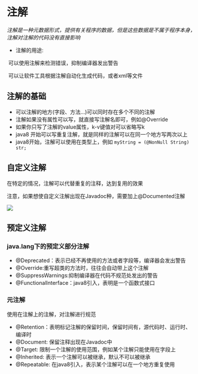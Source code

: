 # 注解

*注解是一种元数据形式，提供有关程序的数据，但是这些数据是不属于程序本身，注解对注解的代码没有直接影响*

- 注解的用途:

​		可以使用注解来检测错误，抑制编译器发出警告

​		可以让软件工具根据注解自动化生成代码，或者xml等文件

## 注解的基础

- 可以注解的地方(字段、方法...)可以同时存在多个不同的注解
- 注解如果没有属性可以写，就直接写注解名即可，例如@Override
- 如果你只写了注解的value属性，k-v键值对可以省略写k
- java8 开始可以写重复注解，就是同样的注解可以在同一个地方写两次以上
- java8开始，注解可以使用在类型上，例如 `myString = (@NonNull String) str;`

## 自定义注解

在特定的情况，注解可以代替重复的注释，达到复用的效果

注意，如果想使自定义注解出现在Javadoc种，需要加上@Documented注解

![](D:\mysoft_install\Typora\notes\again\java\img\04.png)

## 预定义注解

### java.lang下的预定义部分注解

- @Deprecated：表示已经不再使用的方法或者字段等，编译器会发出警告
- @Override:重写超类的方法时，往往会自动带上这个注解
- @SuppressWarnings:抑制编译器在代码不规范处发出的警告
- @Functionallnterface：java8引入，表明是一个函数式接口

### 元注解

使用在注解上的注解，对注解进行规范

- @Retention：表明标记注解的保留时间，保留时间有，源代码时、运行时、编译时
- @Document: 保留注释出现在Javadoc中
- @Target: 限制一个注解的使用范围，例如某个注解只能使用在字段上
- @Inherited: 表示一个注解可以被继承，默认不可以被继承
- @Repeatable: 在java8引入，表示某个注解可以在一个地方重复使用
